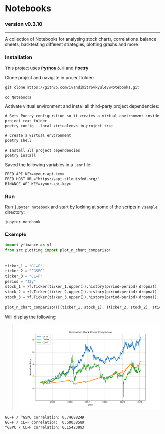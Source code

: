 Notebooks
======
### version v0.3.10

------
A collection of Notebooks for analysing stock charts, correlations, balance sheets, backtesting
different strategies, plotting graphs and more.


### Installation

This project uses **[Python 3.11](https://www.python.org/downloads/)** and **[Poetry](https://python-poetry.org/docs/#installation)**

Clone project and navigate in project folder:
```shell
git clone https://github.com/ivandimitrovkyulev/Notebooks.git

cd Notebooks
```

Activate virtual environment and install all third-party project dependencies:
```shell
# Sets Poetry configuration so it creates a virtual environment inside project root folder
poetry config --local virtualenvs.in-project true

# Create a virtual environment
poetry shell

# Install all project dependencies
poetry install
```

Saved the following variables in a `.env` file:
```dotenv
FRED_API_KEY=<your-api-key>
FRED_HOST_URL="https://api.stlouisfed.org/"
BINANCE_API_KEY=<your-api-key>
```


### Run

Run `jupyter notebook` and start by looking at some of the scripts in `/sample` directory:

```shell
jupyter notebook
```

### Example

```python
import yfinance as yf
from src.plotting import plot_n_chart_comparison


ticker_1 = "GC=F"
ticker_2 = "^GSPC"
ticker_3 = "CL=F"
period = "23y"
stock_1 = yf.Ticker(ticker_1.upper()).history(period=period).dropna()
stock_2 = yf.Ticker(ticker_2.upper()).history(period=period).dropna()
stock_3 = yf.Ticker(ticker_3.upper()).history(period=period).dropna()

plot_n_chart_comparison([(ticker_1, stock_1), (ticker_2, stock_2), (ticker_3, stock_3)], log_scale=True)
```

Will display the following:
> ![plot_n_chart_comparison.png](sample%2Fimages%2Fplot_n_chart_comparison.png)
```text
GC=F / ^GSPC correlation: 0.74688249
GC=F / CL=F correlation:  0.50038580
^GSPC / CL=F correlation: 0.15423993
```
